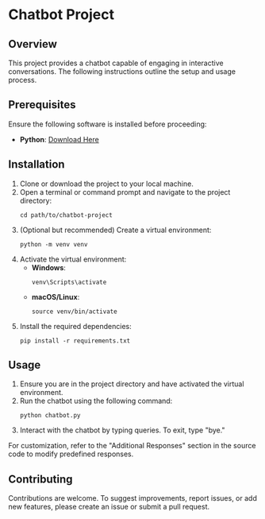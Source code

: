 # Chatbot Project

## Overview
This project provides a chatbot capable of engaging in interactive conversations. The following instructions outline the setup and usage process.

## Prerequisites
Ensure the following software is installed before proceeding:
- **Python**: [Download Here](https://www.python.org/downloads/)

## Installation
1. Clone or download the project to your local machine.
2. Open a terminal or command prompt and navigate to the project directory:
   ```shell
   cd path/to/chatbot-project
   ```
3. (Optional but recommended) Create a virtual environment:
   ```shell
   python -m venv venv
   ```
4. Activate the virtual environment:
   - **Windows**:
     ```shell
     venv\Scripts\activate
     ```
   - **macOS/Linux**:
     ```shell
     source venv/bin/activate
     ```
5. Install the required dependencies:
   ```shell
   pip install -r requirements.txt
   ```

## Usage
1. Ensure you are in the project directory and have activated the virtual environment.
2. Run the chatbot using the following command:
   ```shell
   python chatbot.py
   ```
3. Interact with the chatbot by typing queries. To exit, type "bye."

For customization, refer to the "Additional Responses" section in the source code to modify predefined responses.

## Contributing
Contributions are welcome. To suggest improvements, report issues, or add new features, please create an issue or submit a pull request.





